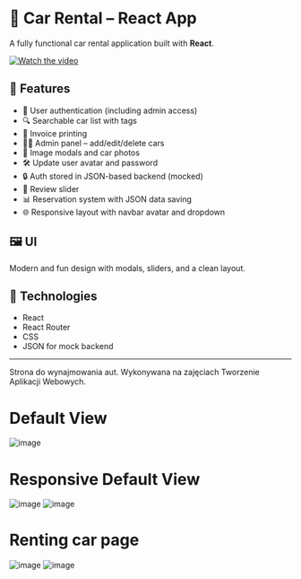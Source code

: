 # 🚗 Car Rental – React App

A fully functional car rental application built with **React**.


[![Watch the video](https://i.sstatic.net/Vp2cE.png)](https://youtu.be/jBsCJ7OEu6I)



## 🔧 Features

- 👤 User authentication (including admin access)
- 🔍 Searchable car list with tags
- 🧾 Invoice printing
- 🧑‍💼 Admin panel – add/edit/delete cars
- 📸 Image modals and car photos
- 🛠️ Update user avatar and password
- 🔒 Auth stored in JSON-based backend (mocked)
- 🌟 Review slider
- 📊 Reservation system with JSON data saving
- 🌐 Responsive layout with navbar avatar and dropdown

## 🖼️ UI

Modern and fun design with modals, sliders, and a clean layout.

## 📁 Technologies

- React
- React Router
- CSS
- JSON for mock backend

---



 Strona do wynajmowania aut. Wykonywana na zajęciach Tworzenie Aplikacji Webowych.
# Default View
![image](https://github.com/user-attachments/assets/d3a79d1d-b1ba-4118-9f90-c6909fed850f)
# Responsive Default View
![image](https://github.com/user-attachments/assets/792ba312-5a71-48bb-9c58-6141c536fdec)
![image](https://github.com/user-attachments/assets/094266d2-9290-4788-8803-240233074d46)

# Renting car page
![image](https://github.com/user-attachments/assets/afcbe19e-281f-44ff-8fdd-65dbde9e4661)
![image](https://github.com/user-attachments/assets/23366eac-f5a2-4f27-bd7c-f06ce920f2f6)

